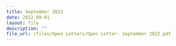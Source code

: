 ```yaml
---
title: September 2022
date: 2022-09-01
layout: file
description: ""
file_url: /files/Open Letters/Open Letter- September 2022.pdf
---
```

